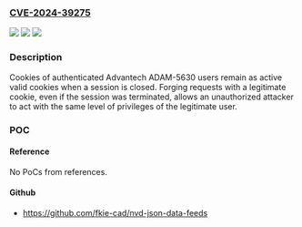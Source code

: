### [CVE-2024-39275](https://cve.mitre.org/cgi-bin/cvename.cgi?name=CVE-2024-39275)
![](https://img.shields.io/static/v1?label=Product&message=ADAM-5630&color=blue)
![](https://img.shields.io/static/v1?label=Version&message=0%3C%20v2.5.2%20&color=brighgreen)
![](https://img.shields.io/static/v1?label=Vulnerability&message=CWE-539&color=brighgreen)

### Description

Cookies of authenticated Advantech ADAM-5630 users remain as active valid cookies when a session is closed. Forging requests with a legitimate cookie, even if the session was terminated, allows an unauthorized attacker to act with the same level of privileges of the legitimate user.

### POC

#### Reference
No PoCs from references.

#### Github
- https://github.com/fkie-cad/nvd-json-data-feeds

